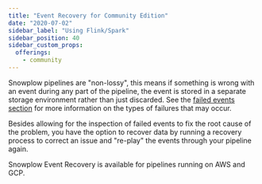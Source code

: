 ```yaml
---
title: "Event Recovery for Community Edition"
date: "2020-07-02"
sidebar_label: "Using Flink/Spark"
sidebar_position: 40
sidebar_custom_props:
  offerings:
    - community
---
```


Snowplow pipelines are "non-lossy", this means if something is wrong with an event during any part of the pipeline, the event is stored in a separate storage environment rather than just discarded. See the [failed events section](/docs/understanding-your-pipeline/failed-events/index.md) for more information on the types of failures that may occur.

Besides allowing for the inspection of failed events to fix the root cause of the problem, you have the option to recover data by running a recovery process to correct an issue and "re-play" the events through your pipeline again.

Snowplow Event Recovery is available for pipelines running on AWS and GCP.
